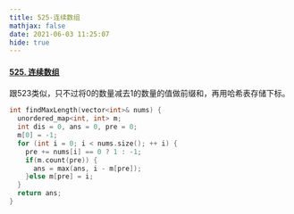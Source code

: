 ```yaml
---
title: 525-连续数组
mathjax: false
date: 2021-06-03 11:25:07
hide: true
---
```


#### [525. 连续数组](https://leetcode-cn.com/problems/contiguous-array/)

跟523类似，只不过将0的数量减去1的数量的值做前缀和，再用哈希表存储下标。

```cpp
int findMaxLength(vector<int>& nums) {
  unordered_map<int, int> m;
  int dis = 0, ans = 0, pre = 0;
  m[0] = -1;
  for (int i = 0; i < nums.size(); ++ i) {
    pre += nums[i] == 0 ? 1 : -1;
    if(m.count(pre)) {
      ans = max(ans, i - m[pre]);
    }else m[pre] = i;
  }
  return ans;
}
```

